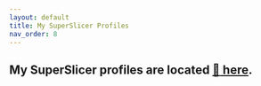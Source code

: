 ```yaml
---
layout: default
title: My SuperSlicer Profiles
nav_order: 8
---
```

## My SuperSlicer profiles are located [:page_facing_up: here](https://github.com/AndrewEllis93/Ellis-SuperSlicer-Profiles).